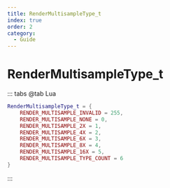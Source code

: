 ```yaml
---
title: RenderMultisampleType_t
index: true
order: 2
category:
  - Guide
---
```


# RenderMultisampleType_t
::: tabs
@tab Lua
```lua
RenderMultisampleType_t = {
    RENDER_MULTISAMPLE_INVALID = 255,
    RENDER_MULTISAMPLE_NONE = 0,
    RENDER_MULTISAMPLE_2X = 1,
    RENDER_MULTISAMPLE_4X = 2,
    RENDER_MULTISAMPLE_6X = 3,
    RENDER_MULTISAMPLE_8X = 4,
    RENDER_MULTISAMPLE_16X = 5,
    RENDER_MULTISAMPLE_TYPE_COUNT = 6
}
```
:::